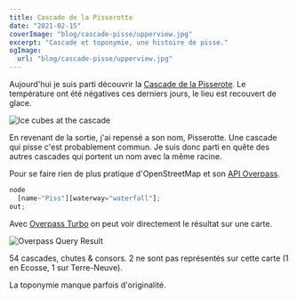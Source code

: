 ```yaml
---
title: Cascade de la Pisserotte
date: "2021-02-15"
coverImage: "blog/cascade-pisse/upperview.jpg"
excerpt: "Cascade et toponymie, une histoire de pisse."
ogImage:
  url: "blog/cascade-pisse/upperview.jpg"
---
```


Aujourd'hui je suis parti découvrir la [Cascade de la Pisserote](https://www.openstreetmap.org/node/5034692019).
Le température ont été négatives ces derniers jours, le lieu est recouvert de glace.

![Ice cubes at the cascade](/blog/cascade-pisse/icecubes.jpg "Ice cubes at the cascade")

En revenant de la sortie, j'ai repensé a son nom, Pisserotte. Une cascade qui pisse c'est probablement commun.
Je suis donc parti en quête des autres cascades qui portent un nom avec la même racine.

Pour se faire rien de plus pratique d'OpenStreetMap et son [API Overpass](https://wiki.openstreetmap.org/wiki/Overpass_API).

```javascript
node
  [name~"Piss"][waterway="waterfall"];
out;
```

Avec [Overpass Turbo](http://overpass-turbo.eu/s/13G3) on peut voir directement le résultat sur une carte.

![Overpass Query Result](/blog/cascade-pisse/map.png "Overpass Query Result")

54 cascades, chutes & consors. 2 ne sont pas représentés sur cette carte (1 en Ecosse, 1 sur Terre-Neuve).

La toponymie manque parfois d'originalité.
